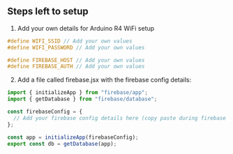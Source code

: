 ## Steps left to setup

1. Add your own details for Arduino R4 WiFi setup

```cpp
#define WIFI_SSID // Add your own values
#define WIFI_PASSWORD // Add your own values

#define FIREBASE_HOST // Add your own values
#define FIREBASE_AUTH // Add your own values
```

2. Add a file called firebase.jsx with the firebase config details:

```javascript
import { initializeApp } from "firebase/app";
import { getDatabase } from "firebase/database";

const firebaseConfig = {
  // Add your firebase config details here (copy paste during firebase project creation)
};

const app = initializeApp(firebaseConfig);
export const db = getDatabase(app);
```

